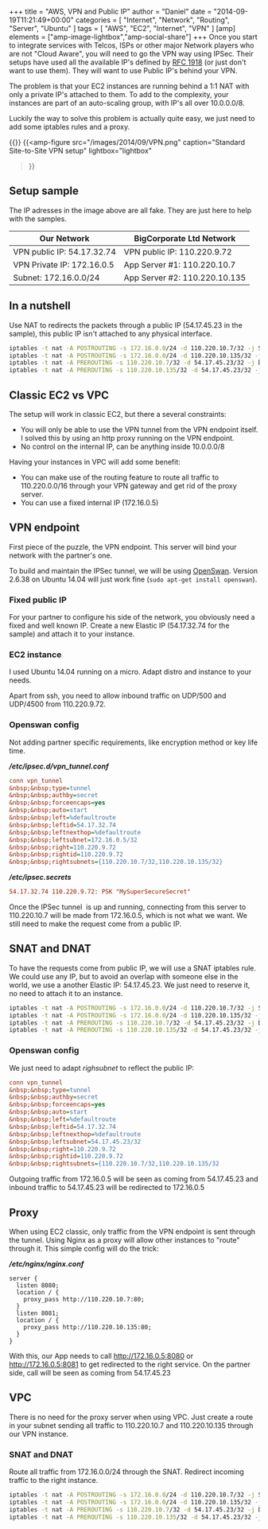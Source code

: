 +++
title = "AWS, VPN and Public IP"
author = "Daniel"
date = "2014-09-19T11:21:49+00:00"
categories = [
  "Internet",
  "Network",
  "Routing",
  "Server",
  "Ubuntu"
]
tags = [
  "AWS",
  "EC2",
  "Internet",
  "VPN"
]
[amp]
  elements = ["amp-image-lightbox","amp-social-share"]
+++
Once you start to integrate services with Telcos, ISPs or other major Network players who are not "Cloud Aware", you will need to go the VPN way using IPSec. Their setups have used all the available IP's defined by [RFC 1918](http://tools.ietf.org/html/rfc1918) (or just don't want to use them). They will want to use Public IP's behind your VPN.

The problem is that your EC2 instances are running behind a 1:1 NAT with only a private IP's attached to them. To add to the complexity, your instances are part of an auto-scaling group, with IP's all over 10.0.0.0/8.

Luckily the way to solve this problem is actually quite easy, we just need to add some iptables rules and a proxy.
<!--more-->
{{<amp-image-lightbox id="lightbox">}}
{{<amp-figure
  src="/images/2014/09/VPN.png"
  caption="Standard Site-to-Site VPN setup"
  lightbox="lightbox"
>}}

## Setup sample

The IP adresses in the image above are all fake. They are just here to help with the samples.

| Our Network                | BigCorporate Ltd Network      |
|----------------------------|-------------------------------|
| VPN public IP: 54.17.32.74 | VPN public IP: 110.220.9.72   |
| VPN Private IP: 172.16.0.5 | App Server #1: 110.220.10.7   |
| Subnet: 172.16.0.0/24      | App Server #2: 110.220.10.135 |

## In a nutshell
Use NAT to redirects the packets through a public IP (54.17.45.23 in the sample), this public IP isn't attached to any physical interface.

```bash
iptables -t nat -A POSTROUTING -s 172.16.0.0/24 -d 110.220.10.7/32 -j SNAT --to-source 54.17.45.23
iptables -t nat -A POSTROUTING -s 172.16.0.0/24 -d 110.220.10.135/32 -j SNAT --to-source 54.17.45.23
iptables -t nat -A PREROUTING -s 110.220.10.7/32 -d 54.17.45.23/32 -j DNAT --to-destination 172.16.0.5
iptables -t nat -A PREROUTING -s 110.220.10.135/32 -d 54.17.45.23/32 -j DNAT --to-destination 172.16.0.5
```

## Classic EC2 vs VPC

The setup will work in classic EC2, but there a several constraints:
* You will only be able to use the VPN tunnel from the VPN endpoint itself. I solved this by using an http proxy running on the VPN endpoint.
* No control on the internal IP, can be anything inside 10.0.0.0/8

Having your instances in VPC will add some benefit:
* You can make use of the routing feature to route all traffic to 110.220.0.0/16 through your VPN gateway and get rid of the proxy server.
* You can use a fixed internal IP (172.16.0.5)

## VPN endpoint

First piece of the puzzle, the VPN endpoint. This server will bind your network with the partner's one.

To build and maintain the IPSec tunnel, we will be using [OpenSwan](https://www.openswan.org/). Version 2.6.38 on Ubuntu 14.04 will just work fine (`sudo apt-get install openswan`).

### Fixed public IP

For your partner to configure his side of the network, you obviously need a fixed and well known IP. Create a new Elastic IP (54.17.32.74 for the sample) and attach it to your instance.

### EC2 instance

I used Ubuntu 14.04 running on a micro. Adapt distro and instance to your needs.

Apart from ssh, you need to allow inbound traffic on UDP/500 and UDP/4500 from 110.220.9.72.

### Openswan config

Not adding partner specific requirements, like encryption method or key life time.

__*/etc/ipsec.d/vpn_tunnel.conf*__

```cfg
conn vpn_tunnel
&nbsp;&nbsp;type=tunnel
&nbsp;&nbsp;authby=secret
&nbsp;&nbsp;forceencaps=yes
&nbsp;&nbsp;auto=start
&nbsp;&nbsp;left=%defaultroute
&nbsp;&nbsp;leftid=54.17.32.74
&nbsp;&nbsp;leftnexthop=%defaultroute
&nbsp;&nbsp;leftsubnet=172.16.0.5/32
&nbsp;&nbsp;right=110.220.9.72
&nbsp;&nbsp;rightid=110.220.9.72
&nbsp;&nbsp;rightsubnets={110.220.10.7/32,110.220.10.135/32}
```

_**/etc/ipsec.secrets**_

```cfg
54.17.32.74 110.220.9.72: PSK "MySuperSecureSecret"
```
Once the IPSec tunnel  is up and running, connecting from this server to 110.220.10.7 will be made from 172.16.0.5, which is not what we want. We still need to make the request come from a public IP.

## SNAT and DNAT

To have the requests come from public IP, we will use a SNAT iptables rule. We could use any IP, but to avoid an overlap with someone else in the world, we use a another Elastic IP: 54.17.45.23. We just need to reserve it, no need to attach it to an instance.

```bash
iptables -t nat -A POSTROUTING -s 172.16.0.0/24 -d 110.220.10.7/32 -j SNAT --to-source 54.17.45.23
iptables -t nat -A POSTROUTING -s 172.16.0.0/24 -d 110.220.10.135/32 -j SNAT --to-source 54.17.45.23
iptables -t nat -A PREROUTING -s 110.220.10.7/32 -d 54.17.45.23/32 -j DNAT --to-destination 172.16.0.5
iptables -t nat -A PREROUTING -s 110.220.10.135/32 -d 54.17.45.23/32 -j DNAT --to-destination 172.16.0.5
```

### Openswan config

We just need to adapt *righsubnet* to reflect the public IP:
```cfg
conn vpn_tunnel
&nbsp;&nbsp;type=tunnel
&nbsp;&nbsp;authby=secret
&nbsp;&nbsp;forceencaps=yes
&nbsp;&nbsp;auto=start
&nbsp;&nbsp;left=%defaultroute
&nbsp;&nbsp;leftid=54.17.32.74
&nbsp;&nbsp;leftnexthop=%defaultroute
&nbsp;&nbsp;leftsubnet=54.17.45.23/32
&nbsp;&nbsp;right=110.220.9.72
&nbsp;&nbsp;rightid=110.220.9.72
&nbsp;&nbsp;rightsubnets={110.220.10.7/32,110.220.10.135/32
```

Outgoing traffic from 172.16.0.5 will be seen as coming from 54.17.45.23 and inbound traffic to 54.17.45.23 will be redirected to 172.16.0.5

## Proxy

When using EC2 classic, only traffic from the VPN endpoint is sent through the tunnel. Using Nginx as a proxy will allow other instances to "route" through it. This simple config will do the trick:

_**/etc/nginx/nginx.conf**_
```nginx
server {
  listen 8080;
  location / {
    proxy_pass http://110.220.10.7:80;
  }
  listen 8081;
  location / {
    proxy_pass http://110.220.10.135:80;
  }
}
```

With this, our App needs to call http://172.16.0.5:8080 or http://172.16.0.5:8081 to get redirected to the right service. On the partner side, call will be seen as coming from 54.17.45.23

## VPC

There is no need for the proxy server when using VPC. Just create a route in your subnet sending all traffic to 110.220.10.7 and 110.220.10.135 through our VPN instance.

### SNAT and DNAT

Route all traffic from 172.16.0.0/24 through the SNAT.
Redirect incoming traffic to the right instance.

```bash
iptables -t nat -A POSTROUTING -s 172.16.0.0/24 -d 110.220.10.7/32 -j SNAT --to-source 54.17.45.23
iptables -t nat -A POSTROUTING -s 172.16.0.0/24 -d 110.220.10.135/32 -j SNAT --to-source 54.17.45.23
iptables -t nat -A PREROUTING -s 110.220.10.7/32 -d 54.17.45.23/32 -j DNAT --to-destination 172.16.0.10
iptables -t nat -A PREROUTING -s 110.220.10.135/32 -d 54.17.45.23/32 -j DNAT --to-destination 172.16.0.11
```
